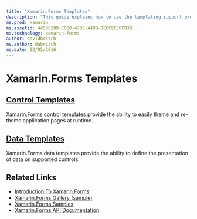```yaml
---
title: "Xamarin.Forms Templates"
description: "This guide explains how to use the templating support provided by Xamarin.Forms. This includes control templates, which can be used to easily theme and re-theme pages at runtime, and data templates, which define the presentation of data on supported controls."
ms.prod: xamarin
ms.assetid: 4453C209-C068-47D5-A49B-0ECC95C0FB3B
ms.technology: xamarin-forms
author: davidbritch
ms.author: dabritch
ms.date: 02/05/2016
---
```


# Xamarin.Forms Templates

## [Control Templates](control-templates/index.md)

Xamarin.Forms control templates provide the ability to easily theme and re-theme application pages at runtime.

## [Data Templates](data-templates/index.md)

Xamarin.Forms data templates provide the ability to define the presentation of data on supported controls.


## Related Links

- [Introduction To Xamarin.Forms](~/xamarin-forms/get-started/introduction-to-xamarin-forms.md)
- [Xamarin.Forms Gallery (sample)](https://developer.xamarin.com/samples/FormsGallery/)
- [Xamarin.Forms Samples](https://developer.xamarin.com/samples/tag/Xamarin.Forms/)
- [Xamarin.Forms API Documentation](xref:Xamarin.Forms)
